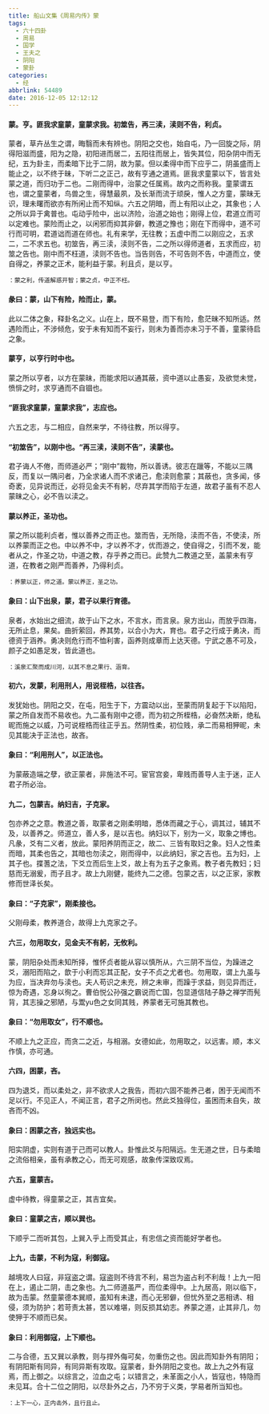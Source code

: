 ```yaml
---
title: 船山文集《周易内传》蒙
tags:
  - 六十四卦
  - 周易
  - 国学
  - 王夫之
  - 阴阳
  - 蒙卦
categories:
  - 经
abbrlink: 54489
date: 2016-12-05 12:12:12
---
```


#### 蒙。亨。匪我求童蒙，童蒙求我。初筮告，再三渎，渎则不告，利贞。  
蒙者，草卉丛生之谓，晦翳而未有辨也。阴阳之交也，始自屯，乃一回旋之际，阴得阳滋而盛，阳为之隐，初阳进而居二，五阳往而居上，皆失其位，阳杂阴中而无纪，五为卦主，而柔暗下比于二阴，故为蒙。但以柔得中而下应乎二，阴虽盛而上能止之，以不终于昧，下听二之正己，故有亨通之道焉。匪我求童蒙以下，皆言处蒙之道，而归功于二也。二刚而得中，治蒙之任属焉。故内之而称我。童蒙谓五也，谓之童蒙者，鸟兽之生，得慧最夙，及长渐而流于顽戾，惟人之方童，蒙昧无识，理未曙而欲亦有所闲止而不知纵。六五之阴暗，而上有阳以止之，其象也；人之所以异于禽普也。屯动乎险中，出以济险，治道之始也；刚得上位，君道立而可以定难也。蒙险而止之，以闲邪而抑其非僻，教道之豫也；刚在下而得中，道不可行而可明，君道诎而道在师也。礼有来学，无往教；五虚中而二以刚应之，五求二，二不求五也。初筮告，再三渎，渎则不告，二之所以得师道者，五求而应，初筮之告也。刚中而不枉道，渎则不告也。当告则告，不可告则不告，中道而立，使自得之，养蒙之正术，能利益于蒙。利且贞，是以亨。  

`：蒙之利，传道解惑开智；蒙之贞，中正不枉。`  

#### 彖曰：蒙，山下有险，险而止，蒙。  
此以二体之象，释卦名之义。山在上，既不易登，而下有险，愈茫昧不知所适。然遇险而止，不涉倾危，安于未有知而不妄行，则未为善而亦未习于不善，童蒙待启之象。  
#### 蒙亨，以亨行时中也。  
蒙之所以亨者，以方在蒙昧，而能求阳以通其蔽，资中道以止愚妄，及欲觉未觉，愤悱之时，求亨通而不自锢也。  
#### “匪我求童蒙，童蒙求我”，志应也。  
六五之志，与二相应，自然来学，不待往教，所以得亨。  
#### “初筮告”，以刚中也。“再三渎，渎则不告”，渎蒙也。  
君子诲人不倦，而师道必严；“刚中”裁物，所以善诱。彼志在躐等，不能以三隅反，而复以一隅问者，乃全求诸人而不求诸己，愈渎则愈蒙；其蔽也，贪多闻，侈奇袤，见异说而迁，必将见金夫不有躬，尽弃其学而陷于左道，故君子虽有不忍人蒙昧之心，必不告以渎之。  
#### 蒙以养正，圣功也。  
蒙之所以能利贞者，惟以善养之而正也。筮而告，无所隐，渎而不告，不使渎，所以养蒙而正之也。中以养不中，才以养不才，优而游之，使自得之，引而不发，能者从之，作圣之功，中道之教，存乎养之而已。此赞九二教道之至，盖蒙未有亨道，在教者之刚严而善养，乃得利贞。  

`：养蒙以正，师之道。蒙以养正，圣之功。`  

#### 象曰：山下出泉，蒙，君子以果行育德。  
泉者，水始出之细流，故于山下之水，不言水，而言泉。泉方出山，而放乎四海，无所止息，果矣。曲折萦回，养其势，以合小为大，育也。君子之行成于勇决，而德资于涵养。勇决则危行而不恤利害，函养则成章而上达天德。宁武之愚不可及，颜子之如愚足发，皆此道也。  

`：溪泉汇聚而成川河，以其不息之果行、涵育。`  

#### 初六，发蒙，利用刑人，用说桎梏，以往吝。  
发犹始也。阴阳之交，在屯，阳生于下，方震动以出，至蒙而阴复起于下以陷阳，蒙之所自发而不易收也。九二虽有刚中之德，而为初之所桎梏，必奋然决断，绝私昵而施之以威，乃可说桎梏而往正乎五。然阴性柔，初位贱，承二而易相狎昵，未见其能决于正法也，故吝。  
#### 象曰：“利用刑人”，以正法也。  
为蒙蔽造端之孽，欲正蒙者，非施法不可。宦官宫妾，卑贱而善导人主于迷，正人君子所必治。  
#### 九二，包蒙吉。纳妇吉，子克家。  
包亦养之之意。教道之善，取蒙者之刚柔明暗，悉体而藏之于心，调其过，辅其不及，以善养之。师道立，善人多，是以吉也。纳妇以下，别为一义，取象之博也。凡彖，爻有二义者，放此。蒙阳养阴而正之，故二、三皆有取妇之象。妇人之性柔而暗，其柔也告之，其暗也勿渎之，刚而得中，以此纳妇，家之吉也。五为妇，上其子也。揲蓍之法，下爻立而后生上爻，故上有为五子之象焉。教子者先教妇；妇慈而无溺爰，而子且才。故上九刚健，能终九二之德。包蒙之吉，以之正家，家教修而世泽长矣。  
#### 象曰：“子克家”，刚柔接也。  
父刚母柔，教养道合，故得上九克家之子。  
#### 六三，勿用取女，见金夫不有躬，无攸利。  
蒙，阴阳杂处而未知所择，惟怀贞者能从容以慎所从，六三阴不当位，为躁进之爻，溺阳而陷之，歆于小利而忘其正配，女子不贞之尤者也。勿用取，谓上九虽与为应，当决弃勿与渎也。夫人苟识之未充，辨之未审，而躁于求益，则见异而迁，惊为奇遇，忘身以徇之。曹伯悦公孙强之霸说而亡国，包显道信陆子静之禅学而髡背，其志操之邪陋，与鬻yu色之女同其贱，养蒙者无可施其教也。  
#### 象曰：“勿用取女”，行不顺也。  
不顺上九之正应，而贪二之近，与相溺。女德如此，勿用取之，以远害。顺，本义作慎，亦可通。  
#### 六四，困蒙，吝。  
四为退爻，而以柔处之，非不欲求人之我告，而初六固不能养己者，困于无闻而不足以行。不见正人，不闻正言，君子之所闵也。然此爻独得位，虽困而未自失，故吝而不凶。  
#### 象曰：困蒙之吝，独远实也。  
阳实阴虚，实则有道于己而可以教人。卦惟此爻与阳隔远。生无道之世，日与柔暗之流俗相亲，虽有承教之心，而无可观感，故象传深致叹焉。  
#### 六五，童蒙吉。  
虚中待教，得童蒙之正，其吉宜矣。  
#### 象曰：童蒙之吉，顺以巽也。  
下顺乎二而听其包，上巽入乎上而受其止，有忠信之资而能好学者也。  
#### 上九，击蒙，不利为寇，利御寇。  
越境攻人曰寇，非寇盗之谓。寇盗则不待言不利，易岂为盗占利不利哉！上九一阳在上，遏止二阴，击之象也。九二师道虽严，而位柔得中。上九居高，刚以临下，故为击蒙。然童蒙德本巽顺，虽知有未逮，而心无邪僻，但忧外至之恶相诱、相侵，须为防护；若苛责太甚，苦以难堪，则反损其幼志。养蒙之道，止其非几，勿使狎于不顺而已矣。  
#### 象曰：利用御寇，上下顺也。  
二与合德，五又巽以承教，则与捍外侮可矣，勿重伤之也。因此而知卦外有阴阳；有阴阳斯有同异，有同异斯有攻取。寇蒙者，卦外阴阳之变也。故上九之外有寇焉，而上御之。以综言之，泣血之屯；以错言之，未革面之小人，皆寇也，特隐而未见耳。合十二位之阴阳，以尽卦外之占，乃不穷于义类，学易者所当知也。  

`：上下一心，正内击外，且行且止。`
